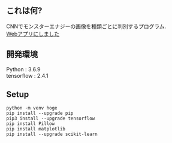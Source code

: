 ## これは何?
CNNでモンスターエナジーの画像を種類ごとに判別するプログラム.  
[Webアプリにしました][1]

## 開発環境
Python : 3.6.9  
tensorflow : 2.4.1

## Setup
```
python -m venv hoge
pip install --upgrade pip
pip3 install --upgrade tensorflow
pip install Pillow
pip install matplotlib
pip install --upgrade scikit-learn
```


[1]:https://judge-monster-energy-app.herokuapp.com/